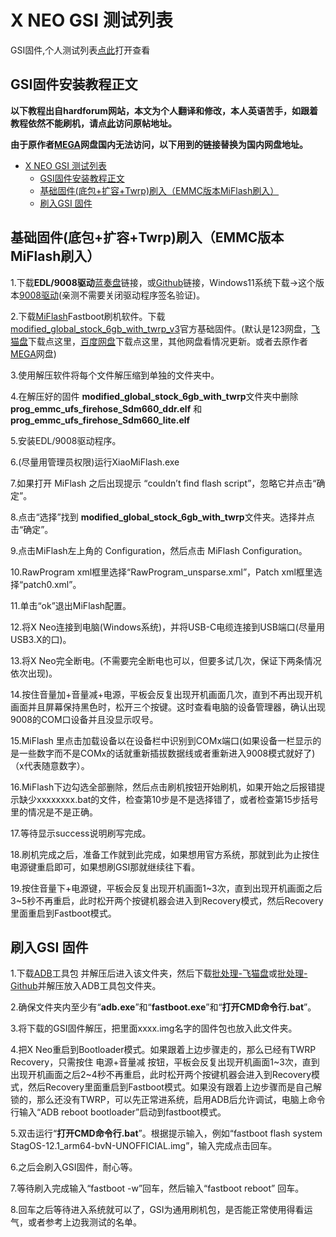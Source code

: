 # X NEO GSI 测试列表

GSI固件,个人测试列表[点此](https://github.com/a776058959/XneoROM-Test/blob/main/Testlist.md)打开查看

## GSI固件安装教程正文

**以下教程出自hardforum网站，本文为个人翻译和修改，本人英语苦手，如跟着教程依然不能刷机，请点[此](https://hardforum.com/threads/alldocube-x-neo.1998171/)访问原帖地址。**

**由于原作者[MEGA](https://mega.nz/folder/T8EASYRa#SJOqxo75C0MZ59t7sqYW9A/file/H1VgQZqJ)网盘国内无法访问，以下用到的链接替换为国内网盘地址。**

- [X NEO GSI 测试列表](#x-neo-gsi-测试列表)
  - [GSI固件安装教程正文](#gsi固件安装教程正文)
  - [基础固件(底包+扩容+Twrp)刷入（EMMC版本MiFlash刷入）](#基础固件底包扩容twrp刷入emmc版本miflash刷入)
  - [刷入GSI 固件](#刷入gsi-固件)

## 基础固件(底包+扩容+Twrp)刷入（EMMC版本MiFlash刷入）

1.下载**EDL/9008驱动**[蓝奏盘](https://wwzg.lanzoue.com/ihJ1p0i0ktyh)链接，或[Github](https://github.com/a776058959/XneoROM-Test/blob/main/%E6%89%93%E5%BC%80CMD%E5%91%BD%E4%BB%A4%E8%A1%8C.rar)链接，Windows11系统下载→这个版本[9008驱动](https://github.moeyy.cn/https://github.com/a776058959/XneoROM-Test/blob/main/Qualcomm_Diag_QD_Loader_driver.exe)(亲测不需要关闭驱动程序签名验证)。

2.下载[MiFlash](https://cdn.alsgp0.fds.api.mi-img.com/micomm/MiFlash2020-3-14-0.rar)Fastboot刷机软件。下载[modified_global_stock_6gb_with_twrp_v3](https://www.123pan.com/s/aVxtVv-jCzI.html)官方基础固件。(默认是123网盘，[飞猫盘](https://jmj.cc/s/0cns7baw)下载点这里，[百度网盘](https://pan.baidu.com/s/1fdQKElLV5W4WTmnOKmnrDA?pwd=43gc)下载点这里，其他网盘看情况更新。或者去原作者[MEGA](https://mega.nz/folder/T8EASYRa#SJOqxo75C0MZ59t7sqYW9A/file/H1VgQZqJ)网盘)

3.使用解压软件将每个文件解压缩到单独的文件夹中。

4.在解压好的固件 **modified_global_stock_6gb_with_twrp**文件夹中删除 **prog_emmc_ufs_firehose_Sdm660_ddr.elf** 和  **prog_emmc_ufs_firehose_Sdm660_lite.elf**

5.安装EDL/9008驱动程序。

6.(尽量用管理员权限)运行XiaoMiFlash.exe

7.如果打开 MiFlash 之后出现提示 “couldn’t find flash script”，忽略它并点击“确定”。

8.点击“选择”找到 **modified_global_stock_6gb_with_twrp**文件夹。选择并点击“确定”。

9.点击MiFlash左上角的 Configuration，然后点击 MiFlash Configuration。

10.RawProgram xml框里选择“RawProgram_unsparse.xml”，Patch xml框里选择“patch0.xml”。

11.单击“ok”退出MiFlash配置。

12.将X Neo连接到电脑(Windows系统)，并将USB-C电缆连接到USB端口(尽量用USB3.X的口)。

13.将X Neo完全断电。(不需要完全断电也可以，但要多试几次，保证下两条情况依次出现)。

14.按住音量加+音量减+电源，平板会反复出现开机画面几次，直到不再出现开机画面并且屏幕保持黑色时，松开三个按键。这时查看电脑的设备管理器，确认出现9008的COM口设备并且没显示叹号。

15.MiFlash 里点击加载设备以在设备栏中识别到COMx端口(如果设备一栏显示的是一些数字而不是COMx的话就重新插拔数据线或者重新进入9008模式就好了)（x代表随意数字）。

16.MiFlash下边勾选全部删除，然后点击刷机按钮开始刷机，如果开始之后报错提示缺少xxxxxxxx.bat的文件，检查第10步是不是选择错了，或者检查第15步括号里的情况是不是正确。

17.等待显示success说明刷写完成。

18.刷机完成之后，准备工作就到此完成，如果想用官方系统，那就到此为止按住电源键重启即可，如果想刷GSI那就继续往下看。

19.按住音量下+电源键，平板会反复出现开机画面1~3次，直到出现开机画面之后3~5秒不再重启，此时松开两个按键机器会进入到Recovery模式，然后Recovery里面重启到Fastboot模式。

## 刷入GSI 固件

1.下载[ADB](https://dl.google.com/android/repository/platform-tools-latest-windows.zip)工具包 并解压后进入该文件夹，然后下载[批处理-飞猫盘](https://www.feimaoyun.com/s/z38ea7)或[批处理-Github](https://github.com/a776058959/XneoROM-Test/blob/main/%E6%89%93%E5%BC%80CMD%E5%91%BD%E4%BB%A4%E8%A1%8C.rar)并解压放入ADB工具包文件夹。

2.确保文件夹内至少有“**adb.exe**”和“**fastboot.exe**”和“**打开CMD命令行.bat**”。

3.将下载的GSI固件解压，把里面xxxx.img名字的固件包也放入此文件夹。

4.把X Neo重启到Bootloader模式。如果跟着上边步骤走的，那么已经有TWRP Recovery，只需按住 电源+音量减 按钮，平板会反复出现开机画面1~3次，直到出现开机画面之后2~4秒不再重启，此时松开两个按键机器会进入到Recovery模式，然后Recovery里面重启到Fastboot模式。如果没有跟着上边步骤而是自己解锁的，那么还没有TWRP，可以先正常进系统，启用ADB后允许调试，电脑上命令行输入“ADB reboot bootloader”启动到fastboot模式。

5.双击运行“**打开CMD命令行.bat**”。根据提示输入，例如“fastboot flash system StagOS-12.1_arm64-bvN-UNOFFICIAL.img”，输入完成点击回车。

6.之后会刷入GSI固件，耐心等。

7.等待刷入完成输入“fastboot -w”回车，然后输入“fastboot reboot” 回车。

8.回车之后等待进入系统就可以了，GSI为通用刷机包，是否能正常使用得看运气，或者参考上边我测试的名单。